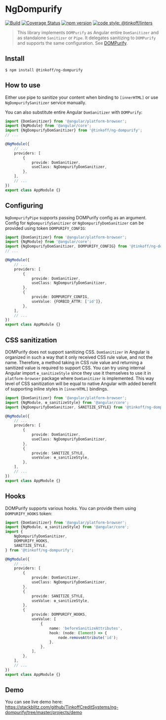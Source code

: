 # NgDompurify

[![Build](https://img.shields.io/travis/TinkoffCreditSystems/ng-dompurify.svg?branch=master&style=flat-square)](https://travis-ci.org/TinkoffCreditSystems/ng-dompurify)
[![Coverage Status](https://img.shields.io/coveralls/github/TinkoffCreditSystems/ng-dompurify?branch=master&style=flat-square)](https://coveralls.io/github/TinkoffCreditSystems/ng-dompurify?branch=master)
[![npm version](https://img.shields.io/npm/v/@tinkoff/ng-dompurify.svg?style=flat-square)](https://npmjs.com/package/@tinkoff/ng-dompurify)
[![code style: @tinkoff/linters](https://img.shields.io/badge/code%20style-%40tinkoff%2Flinters-blue?style=flat-square)](https://github.com/TinkoffCreditSystems/linters)

> This library implements `DOMPurify` as Angular entire `DomSanitizer` and as
> standalone `Sanitizer` or `Pipe`. It delegates sanitizing to `DOMPurify` and
> supports the same configuration. See [DOMPurify](https://github.com/cure53/DOMPurify).

## Install

```
$ npm install @tinkoff/ng-dompurify
```

## How to use

Either use pipe to sanitize your content when binding to `[innerHTML]`
or use `NgDompurifySanitizer` service manually.

You can also substitute entire Angular `DomSanitizer` with `DOMPurify`:

```typescript
import {DomSanitizer} from '@angular/platform-browser';
import {NgModule} from '@angular/core';
import {NgDompurifyDomSanitizer} from '@tinkoff/ng-dompurify';
// ...

@NgModule({
    // ...
    providers: [
        {
            provide: DomSanitizer,
            useClass: NgDompurifyDomSanitizer,
        },
    ],
    // ...
})
export class AppModule {}
```

## Configuring

`NgDompurifyPipe` supports passing DOMPurify config as an argument.
Config for `NgDompurifySanitizer` or `NgDompurifyDomSanitizer` can be
provided using token `DOMPURIFY_CONFIG`:

```typescript
import {DomSanitizer} from '@angular/platform-browser';
import {NgModule} from '@angular/core';
import {NgDompurifyDomSanitizer, DOMPURIFY_CONFIG} from '@tinkoff/ng-dompurify';
// ...

@NgModule({
    // ...
    providers: [
        {
            provide: DomSanitizer,
            useClass: NgDompurifyDomSanitizer,
        },
        {
            provide: DOMPURIFY_CONFIG,
            useValue: {FORBID_ATTR: ['id']},
        },
    ],
    // ...
})
export class AppModule {}
```

## CSS sanitization

DOMPurify does not support sanitizing CSS. `DomSanitizer` in Angular
is organized in such a way that it only received CSS rule value, and
not the name. Therefore, a method taking in CSS rule value and returning
a sanitized value is required to support CSS. You can try using internal
Angular import `ɵ_sanitizeStyle` since they use it themselves to use it in
`platform-browser` package where `DomSanitizer` is implemented. This way
level of CSS sanitization will be equal to native Angular with added benefit
of supporting inline styles in `[innerHTML]` bindings.

```typescript
import {DomSanitizer} from '@angular/platform-browser';
import {NgModule, ɵ_sanitizeStyle} from '@angular/core';
import {NgDompurifyDomSanitizer, SANITIZE_STYLE} from '@tinkoff/ng-dompurify';

@NgModule({
    // ...
    providers: [
        {
            provide: DomSanitizer,
            useClass: NgDompurifyDomSanitizer,
        },
        {
            provide: SANITIZE_STYLE,
            useValue: ɵ_sanitizeStyle,
        },
    ],
    // ...
})
export class AppModule {}
```

## Hooks

DOMPurify supports various hooks. You can provide them using `DOMPURIFY_HOOKS` token:

```typescript
import {DomSanitizer} from '@angular/platform-browser';
import {NgModule, ɵ_sanitizeStyle} from '@angular/core';
import {
    NgDompurifyDomSanitizer,
    DOMPURIFY_HOOKS,
    SANITIZE_STYLE,
} from '@tinkoff/ng-dompurify';

@NgModule({
    // ...
    providers: [
        {
            provide: DomSanitizer,
            useClass: NgDompurifyDomSanitizer,
        },
        {
            provide: SANITIZE_STYLE,
            useValue: ɵ_sanitizeStyle,
        },
        {
            provide: DOMPURIFY_HOOKS,
            useValue: [
                {
                    name: 'beforeSanitizeAttributes',
                    hook: (node: Element) => {
                        node.removeAttribute('id');
                    },
                },
            ],
        },
    ],
    // ...
})
export class AppModule {}
```

## Demo

You can see live demo here:
https://stackblitz.com/github/TinkoffCreditSystems/ng-dompurify/tree/master/projects/demo
